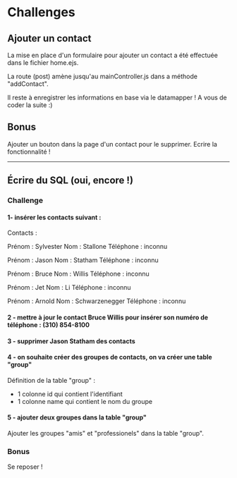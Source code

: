 # Challenges

## Ajouter un contact

La mise en place d'un formulaire pour ajouter un contact a été effectuée dans le fichier home.ejs.

La route (post) amène jusqu'au mainController.js dans a méthode "addContact".

Il reste à enregistrer les informations en base via le datamapper ! A vous de coder la suite :)

## Bonus

Ajouter un bouton dans la page d'un contact pour le supprimer.
Ecrire la fonctionnalité !

---------------------------------------------------------

## Écrire du SQL (oui, encore !)

### Challenge

#### 1- insérer les contacts suivant :

Contacts :

Prénom : Sylvester
Nom : Stallone
Téléphone : inconnu

Prénom : Jason
Nom : Statham
Téléphone : inconnu

Prénom : Bruce
Nom : Willis
Téléphone : inconnu

Prénom : Jet
Nom : Li
Téléphone : inconnu

Prénom : Arnold
Nom : Schwarzenegger
Téléphone : inconnu

#### 2 - mettre à jour le contact Bruce Willis pour insérer son numéro de téléphone : (310) 854-8100

#### 3 - supprimer Jason Statham des contacts

#### 4 - on souhaite créer des groupes de contacts, on va créer une table "group"

Définition de la table "group" :

- 1 colonne id qui contient l'identifiant
- 1 colonne name qui contient le nom du groupe

#### 5 - ajouter deux groupes dans la table "group"

Ajouter les groupes "amis" et "professionels" dans la table "group".


### Bonus

Se reposer !
